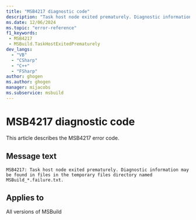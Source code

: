 ```yaml
---
title: "MSB4217 diagnostic code"
description: "Task host node exited prematurely. Diagnostic information may be found in files in the temporary files directory named MSBuild_*.failure.txt."
ms.date: 12/06/2024
ms.topic: "error-reference"
f1_keywords:
 - MSB4217
 - MSBuild.TaskHostExitedPrematurely
dev_langs:
  - "VB"
  - "CSharp"
  - "C++"
  - "FSharp"
author: ghogen
ms.author: ghogen
manager: mijacobs
ms.subservice: msbuild
---
```


# MSB4217 diagnostic code

<!-- :::ErrorDefinitionDescription::: -->
<!-- :::editable-content name="introDescription"::: -->
This article describes the MSB4217 error code.
<!-- :::editable-content-end::: -->

## Message text

```output
MSB4217: Task host node exited prematurely. Diagnostic information may be found in files in the temporary files directory named MSBuild_*.failure.txt.
```

<!-- :::editable-content name="postOutputDescription"::: -->
<!--
{StrBegin="MSB4217: "}
-->
<!-- :::editable-content-end::: -->
<!-- :::ErrorDefinitionDescription-end::: -->

## Applies to

All versions of MSBuild
